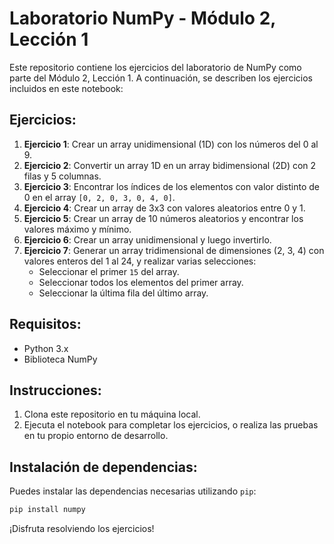 
# Laboratorio NumPy - Módulo 2, Lección 1

Este repositorio contiene los ejercicios del laboratorio de NumPy como parte del Módulo 2, Lección 1. A continuación, se describen los ejercicios incluidos en este notebook:

## Ejercicios:

1. **Ejercicio 1**: Crear un array unidimensional (1D) con los números del 0 al 9.
2. **Ejercicio 2**: Convertir un array 1D en un array bidimensional (2D) con 2 filas y 5 columnas.
3. **Ejercicio 3**: Encontrar los índices de los elementos con valor distinto de 0 en el array `[0, 2, 0, 3, 0, 4, 0]`.
4. **Ejercicio 4**: Crear un array de 3x3 con valores aleatorios entre 0 y 1.
5. **Ejercicio 5**: Crear un array de 10 números aleatorios y encontrar los valores máximo y mínimo.
6. **Ejercicio 6**: Crear un array unidimensional y luego invertirlo.
7. **Ejercicio 7**: Generar un array tridimensional de dimensiones (2, 3, 4) con valores enteros del 1 al 24, y realizar varias selecciones:
   - Seleccionar el primer `15` del array.
   - Seleccionar todos los elementos del primer array.
   - Seleccionar la última fila del último array.

## Requisitos:
- Python 3.x
- Biblioteca NumPy

## Instrucciones:
1. Clona este repositorio en tu máquina local.
2. Ejecuta el notebook para completar los ejercicios, o realiza las pruebas en tu propio entorno de desarrollo.

## Instalación de dependencias:
Puedes instalar las dependencias necesarias utilizando `pip`:

```bash
pip install numpy
```

¡Disfruta resolviendo los ejercicios!
